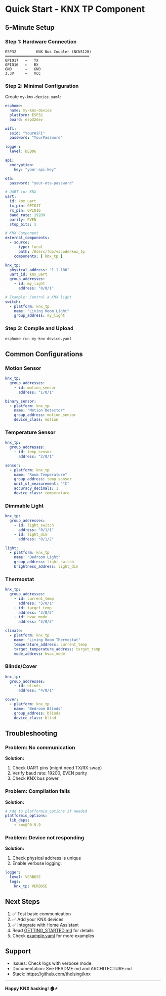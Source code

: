 # Quick Start - KNX TP Component

## 5-Minute Setup

### Step 1: Hardware Connection

```
ESP32         KNX Bus Coupler (NCN5120)
━━━━━━━━━━━━━━━━━━━━━━━━━━━━━━━━━━━━━━
GPIO17   →   TX
GPIO16   ←   RX
GND      →   GND
3.3V     →   VCC
```

### Step 2: Minimal Configuration

Create `my-knx-device.yaml`:

```yaml
esphome:
  name: my-knx-device
  platform: ESP32
  board: esp32dev

wifi:
  ssid: "YourWiFi"
  password: "YourPassword"

logger:
  level: DEBUG

api:
  encryption:
    key: "your-api-key"

ota:
  password: "your-ota-password"

# UART for KNX
uart:
  id: knx_uart
  tx_pin: GPIO17
  rx_pin: GPIO16
  baud_rate: 19200
  parity: EVEN
  stop_bits: 1

# KNX Component
external_components:
  - source:
      type: local
      path: /Users/fdp/vscode/knx_tp
    components: [ knx_tp ]

knx_tp:
  physical_address: "1.1.100"
  uart_id: knx_uart
  group_addresses:
    - id: my_light
      address: "0/0/1"

# Example: Control a KNX light
switch:
  - platform: knx_tp
    name: "Living Room Light"
    group_address: my_light
```

### Step 3: Compile and Upload

```bash
esphome run my-knx-device.yaml
```

## Common Configurations

### Motion Sensor

```yaml
knx_tp:
  group_addresses:
    - id: motion_sensor
      address: "1/0/1"

binary_sensor:
  - platform: knx_tp
    name: "Motion Detector"
    group_address: motion_sensor
    device_class: motion
```

### Temperature Sensor

```yaml
knx_tp:
  group_addresses:
    - id: temp_sensor
      address: "2/0/1"

sensor:
  - platform: knx_tp
    name: "Room Temperature"
    group_address: temp_sensor
    unit_of_measurement: "°C"
    accuracy_decimals: 1
    device_class: temperature
```

### Dimmable Light

```yaml
knx_tp:
  group_addresses:
    - id: light_switch
      address: "0/1/1"
    - id: light_dim
      address: "0/1/2"

light:
  - platform: knx_tp
    name: "Bedroom Light"
    group_address: light_switch
    brightness_address: light_dim
```

### Thermostat

```yaml
knx_tp:
  group_addresses:
    - id: current_temp
      address: "3/0/1"
    - id: target_temp
      address: "3/0/2"
    - id: hvac_mode
      address: "3/0/3"

climate:
  - platform: knx_tp
    name: "Living Room Thermostat"
    temperature_address: current_temp
    target_temperature_address: target_temp
    mode_address: hvac_mode
```

### Blinds/Cover

```yaml
knx_tp:
  group_addresses:
    - id: blinds
      address: "4/0/1"

cover:
  - platform: knx_tp
    name: "Bedroom Blinds"
    group_address: blinds
    device_class: blind
```

## Troubleshooting

### Problem: No communication

**Solution:**
1. Check UART pins (might need TX/RX swap)
2. Verify baud rate: 19200, EVEN parity
3. Check KNX bus power

### Problem: Compilation fails

**Solution:**
```yaml
# Add to platformio_options if needed
platformio_options:
  lib_deps:
    - knx@^0.9.9
```

### Problem: Device not responding

**Solution:**
1. Check physical address is unique
2. Enable verbose logging:
```yaml
logger:
  level: VERBOSE
  logs:
    knx_tp: VERBOSE
```

## Next Steps

1. ✅ Test basic communication
2. ✅ Add your KNX devices
3. ✅ Integrate with Home Assistant
4. Read [GETTING_STARTED.md](GETTING_STARTED.md) for details
5. Check [example.yaml](example.yaml) for more examples

## Support

- Issues: Check logs with verbose mode
- Documentation: See README.md and ARCHITECTURE.md
- Stack: https://github.com/thelsing/knx

---

**Happy KNX hacking! 🏠⚡**
